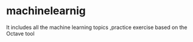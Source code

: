 # machinelearnig
It includes all the machine learning topics ,practice exercise based on the Octave tool

